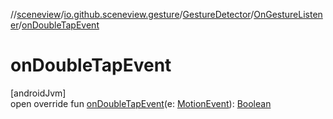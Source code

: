 //[sceneview](../../../../index.md)/[io.github.sceneview.gesture](../../index.md)/[GestureDetector](../index.md)/[OnGestureListener](index.md)/[onDoubleTapEvent](on-double-tap-event.md)

# onDoubleTapEvent

[androidJvm]\
open override fun [onDoubleTapEvent](on-double-tap-event.md)(e: [MotionEvent](https://developer.android.com/reference/kotlin/android/view/MotionEvent.html)): [Boolean](https://kotlinlang.org/api/latest/jvm/stdlib/kotlin/-boolean/index.html)
